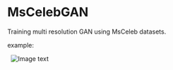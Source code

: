 # MsCelebGAN

Training multi resolution GAN using MsCeleb datasets.

example:

   ![Image text](https://github.com/SeuTao/MsCelebGAN/tree/master/resources/tmp.jpg)



 
